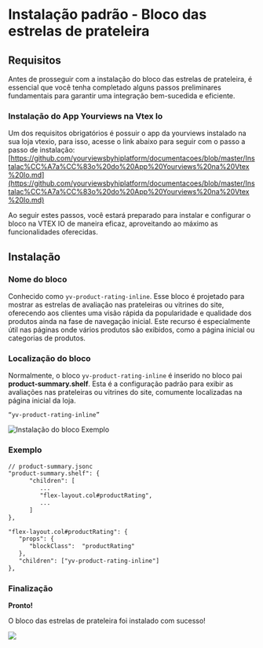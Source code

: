# Instalação padrão - Bloco das estrelas de prateleira
## Requisitos
Antes de prosseguir com a instalação do bloco das estrelas de prateleira, é essencial que você tenha completado alguns passos preliminares fundamentais para garantir uma integração bem-sucedida e eficiente.


 ### Instalação do App Yourviews na Vtex Io

Um dos requisitos obrigatórios é possuir o app da yourviews instalado na sua loja vtexio, para isso, acesse o link abaixo para seguir com o passo a passo de instalação:  [https://github.com/yourviewsbyhiplatform/documentacoes/blob/master/Instalac%CC%A7a%CC%83o%20do%20App%20Yourviews%20na%20Vtex%20Io.md](https://github.com/yourviewsbyhiplatform/documentacoes/blob/master/Instalac%CC%A7a%CC%83o%20do%20App%20Yourviews%20na%20Vtex%20Io.md)

Ao seguir estes passos, você estará preparado para instalar e configurar o bloco na VTEX IO de maneira eficaz, aproveitando ao máximo as funcionalidades oferecidas.
   ## Instalação
   ### Nome do bloco
 Conhecido como `yv-product-rating-inline`. Esse bloco é projetado para mostrar as estrelas de avaliação nas prateleiras ou vitrines do site, oferecendo aos clientes uma visão rápida da popularidade e qualidade dos produtos ainda na fase de navegação inicial. Este recurso é especialmente útil nas páginas onde vários produtos são exibidos, como a página inicial ou categorias de produtos.
 ### Localização do bloco
 Normalmente, o bloco `yv-product-rating-inline` é inserido no bloco pai **product-summary.shelf**. Esta é a configuração padrão para exibir as avaliações nas prateleiras ou vitrines do site, comumente localizadas na página inicial da loja.
 

    “yv-product-rating-inline”
![Instalação do bloco Exemplo](https://yv-misc.s3.us-east-1.amazonaws.com/help/yv-help-docs/76%20-%20productSummary.png)
### Exemplo
```diff
// product-summary.jsonc
"product-summary.shelf": {
      "children": [
         ...
         "flex-layout.col#productRating",
         ...
      ]
},

"flex-layout.col#productRating": {
   "props": {
      "blockClass":  "productRating"
   },
   "children": ["yv-product-rating-inline"]
},
```
### Finalização
**Pronto!**

O bloco das estrelas de prateleira foi instalado com sucesso!

![](https://i.imgur.com/8HOy0DJ.png)
<!--stackedit_data:
eyJoaXN0b3J5IjpbMTg2ODY3MzU2OCwxNDQ0Mzg3MzA3LC05NT
M4MjI5ODNdfQ==
-->